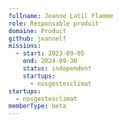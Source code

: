 ```yaml
---
fullname: Jeanne Latil Flamme
role: Responsable produit
domaine: Produit
github: jeannelf
missions:
  - start: 2023-09-05
    end: 2024-09-30
    status: independent
    startups:
      - nosgestesclimat
startups:
  - nosgestesclimat
memberType: beta
---
```

